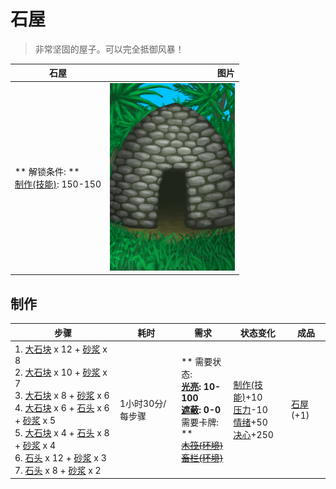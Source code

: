 # 石屋  
> 非常坚固的屋子。可以完全抵御风暴！  
  
  石屋  |   图片   
 ----  |  ----:   
 ** 解锁条件: **<br>[制作(技能)](Skill_Crafting.md): 150-150  |  <img decoding="async" src="Sprite/StoneHut.png" href="a.md" style="max-width:300px;max-height:300px;">   
  
## 制作  
步骤  |  耗时  |  需求  |  状态变化  |  成品  
----  |  ----  |  ----  |  ----  |  ----  
1. [大石块](StoneHeavy.md) x 12 + [砂浆](Mortar.md) x 8<br>2. [大石块](StoneHeavy.md) x 10 + [砂浆](Mortar.md) x 7<br>3. [大石块](StoneHeavy.md) x 8 + [砂浆](Mortar.md) x 6<br>4. [大石块](StoneHeavy.md) x 6 + [石头](Stone.md) x 6 + [砂浆](Mortar.md) x 5<br>5. [大石块](StoneHeavy.md) x 4 + [石头](Stone.md) x 8 + [砂浆](Mortar.md) x 4<br>6. [石头](Stone.md) x 12 + [砂浆](Mortar.md) x 3<br>7. [石头](Stone.md) x 8 + [砂浆](Mortar.md) x 2  |  1小时30分/每步骤  |  ** 需要状态: **<br>[光亮](Light.md): 10-100<br>[遮蔽](Sheltered.md): 0-0<br>** 需要卡牌: **<br>~~[木筏(环境)](Env_Raft.md)~~<br>~~[畜栏(环境)](Env_Enclosure.md)~~  |  [制作(技能)](Skill_Crafting.md)+10<br>[压力](Stress.md)-10<br>[情绪](Morale.md)+50<br>[决心](Determination.md)+250  |  [石屋](StoneHutEntrance.md)(+1)  


<script>document.title="石屋 - 卡牌生存百科 Card Survival Wiki";</script>